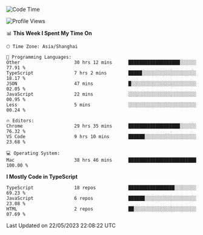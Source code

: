 <!--START_SECTION:waka-->
![Code Time](http://img.shields.io/badge/Code%20Time-4%2C517%20hrs%2057%20mins-blue)

![Profile Views](http://img.shields.io/badge/Profile%20Views-5-blue)

📊 **This Week I Spent My Time On** 

```text
🕑︎ Time Zone: Asia/Shanghai

💬 Programming Languages: 
Other                    30 hrs 12 mins      ███████████████████░░░░░░   77.91 % 
TypeScript               7 hrs 2 mins        █████░░░░░░░░░░░░░░░░░░░░   18.17 % 
JSON                     47 mins             █░░░░░░░░░░░░░░░░░░░░░░░░   02.05 % 
JavaScript               22 mins             ░░░░░░░░░░░░░░░░░░░░░░░░░   00.95 % 
Less                     5 mins              ░░░░░░░░░░░░░░░░░░░░░░░░░   00.24 % 

🔥 Editors: 
Chrome                   29 hrs 35 mins      ███████████████████░░░░░░   76.32 % 
VS Code                  9 hrs 10 mins       ██████░░░░░░░░░░░░░░░░░░░   23.68 % 

💻 Operating System: 
Mac                      38 hrs 46 mins      █████████████████████████   100.00 % 
```

**I Mostly Code in TypeScript** 

```text
TypeScript               18 repos            █████████████████░░░░░░░░   69.23 % 
JavaScript               6 repos             ██████░░░░░░░░░░░░░░░░░░░   23.08 % 
HTML                     2 repos             ██░░░░░░░░░░░░░░░░░░░░░░░   07.69 % 
```




 Last Updated on 22/05/2023 22:08:22 UTC
<!--END_SECTION:waka-->
